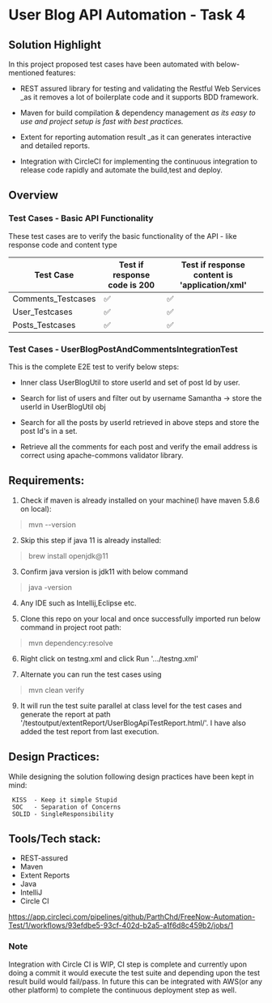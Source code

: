 # User Blog API Automation - Task 4


## Solution Highlight

In this project proposed test cases have been automated with below-mentioned features:

* REST assured library for testing and validating the Restful Web Services _as it removes a lot of boilerplate code and it
  supports BDD framework.


* Maven for build compilation & dependency management _as its easy to use and project setup is fast with best practices._


* Extent for reporting automation result _as it can generates interactive and detailed reports.


* Integration with CircleCI for implementing the continuous integration to release code rapidly and automate the build,test and deploy. 


## Overview

### Test Cases - Basic API Functionality 

These test cases are to verify the basic functionality of the API - like response code and content type

| Test Case          | Test if response code is 200 | Test if response content is 'application/xml' | 
|--------------------|------------------------------|-----------------------------------------------|
| Comments_Testcases | ✅                            | ✅                                             |  
| User_Testcases     | ✅                            | ✅                                             |                
| Posts_Testcases    | ✅                            | ✅                                             |                              


### Test Cases - UserBlogPostAndCommentsIntegrationTest

This is the complete E2E test to verify below steps:

* Inner class UserBlogUtil to store userId and set of post Id by user. 


* Search for list of users and filter out by username Samantha ->  store the userId in UserBlogUtil obj


* Search for all the posts by userId retrieved in above steps and store the post Id's in a set.


* Retrieve all the comments for each post and verify the email address is correct using apache-commons validator library.
    

## Requirements:

1. Check if maven is already installed on your machine(I have maven 5.8.6 on local):
>mvn --version

2. Skip this step if java 11 is already installed:
>brew install openjdk@11

3. Confirm java version is jdk11 with below command
>java -version

4. Any IDE such as Intellij,Eclipse etc.


5. Clone this repo on your local and once successfully imported run below command in project root path:
> mvn dependency:resolve


6. Right click on testng.xml and click Run '.../testng.xml'


7. Alternate you can run the test cases using 
> mvn clean verify


9. It will run the test suite parallel at class level for the test cases and generate the report at path '/testoutput/extentReport/UserBlogApiTestReport.html/'. I have also added the test report from last execution.


## Design Practices:

While designing the solution following design practices have been kept in mind:

     KISS  - Keep it simple Stupid 
     SOC   - Separation of Concerns 
     SOLID - SingleResponsibility



## Tools/Tech stack:
- REST-assured
- Maven
- Extent Reports
- Java
- IntelliJ
- Circle CI

https://app.circleci.com/pipelines/github/ParthChd/FreeNow-Automation-Test/1/workflows/93efdbe5-93cf-402d-b2a5-a1f6d8c459b2/jobs/1

### Note 
Integration with Circle CI is WIP, CI step is complete and currently upon doing a commit it would execute the test suite and depending upon the test result build would fail/pass. In future this can be integrated with AWS(or any other platform) to complete the continuous deployment step as well.
